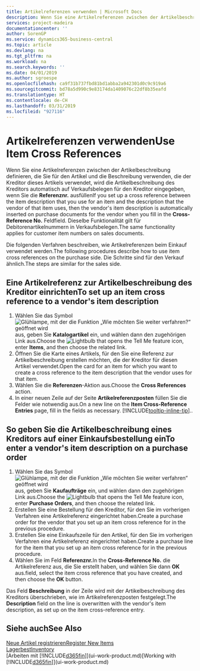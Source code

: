 ```yaml
---
title: Artikelreferenzen verwenden | Microsoft Docs
description: Wenn Sie eine Artikelreferenzen zwischen der Artikelbeschreibung definieren, die Sie für den Artikel und die Beschreibung verwenden, die der Kreditor dieses Artikels verwendet, wird die Artikelbeschreibung des Kreditors automatisch auf Verkaufsbelegen für den Kreditor eingegeben, wenn Sie die **Referenznr.** ausfüllen Feld
services: project-madeira
documentationcenter: ''
author: SorenGP
ms.service: dynamics365-business-central
ms.topic: article
ms.devlang: na
ms.tgt_pltfrm: na
ms.workload: na
ms.search.keywords: ''
ms.date: 04/01/2019
ms.author: sgroespe
ms.openlocfilehash: ca9f31b737fbd81bd1abba2a942301d0c9c919a6
ms.sourcegitcommit: bd78a5d990c9e83174da1409076c22df8b35eafd
ms.translationtype: HT
ms.contentlocale: de-CH
ms.lasthandoff: 03/31/2019
ms.locfileid: "927116"
---
```

# <a name="use-item-cross-references"></a><span data-ttu-id="e5abb-104">Artikelreferenzen verwenden</span><span class="sxs-lookup"><span data-stu-id="e5abb-104">Use Item Cross References</span></span>
<span data-ttu-id="e5abb-105">Wenn Sie eine Artikelreferenzen zwischen der Artikelbeschreibung definieren, die Sie für den Artikel und die Beschreibung verwenden, die der Kreditor dieses Artikels verwendet, wird die Artikelbeschreibung des Kreditors automatisch auf Verkaufsbelegen für den Kreditor eingegeben, wenn Sie die **Referenznr.** ausfüllen</span><span class="sxs-lookup"><span data-stu-id="e5abb-105">If you set up a cross reference between the item description that you use for an item and the description that the vendor of that item uses, then the vendor's item description is automatically inserted on purchase documents for the vendor when you fill in the **Cross-Reference No.**</span></span> <span data-ttu-id="e5abb-106">Feld</span><span class="sxs-lookup"><span data-stu-id="e5abb-106">field.</span></span> <span data-ttu-id="e5abb-107">Dieselbe Funktionalität gilt für Debitorenartikelnummern in Verkaufsbelegen.</span><span class="sxs-lookup"><span data-stu-id="e5abb-107">The same functionality applies for customer item numbers on sales documents.</span></span>

<span data-ttu-id="e5abb-108">Die folgenden Verfahren beschreiben, wie Artikelreferenzen beim Einkauf verwendet werden.</span><span class="sxs-lookup"><span data-stu-id="e5abb-108">The following procedures describe how to use item cross references on the purchase side.</span></span> <span data-ttu-id="e5abb-109">Die Schritte sind für den Verkauf ähnlich.</span><span class="sxs-lookup"><span data-stu-id="e5abb-109">The steps are similar for the sales side.</span></span>

## <a name="to-set-up-an-item-cross-reference-to-a-vendors-item-description"></a><span data-ttu-id="e5abb-110">Eine Artikelreferenz zur Artikelbeschreibung des Kreditor einrichten</span><span class="sxs-lookup"><span data-stu-id="e5abb-110">To set up an item cross reference to a vendor's item description</span></span>
1. <span data-ttu-id="e5abb-111">Wählen Sie das Symbol ![Glühlampe, mit der die Funktion „Wie möchten Sie weiter verfahren?“ geöffnet wird](media/ui-search/search_small.png "Wie möchten Sie weiter verfahren?") aus, geben Sie **Katalogartikel** ein, und wählen dann den zugehörigen Link aus.</span><span class="sxs-lookup"><span data-stu-id="e5abb-111">Choose the ![Lightbulb that opens the Tell Me feature](media/ui-search/search_small.png "Tell me what you want to do") icon, enter **Items**, and then choose the related link.</span></span>
2. <span data-ttu-id="e5abb-112">Öffnen Sie die Karte eines Artikels, für den Sie eine Referenz zur Artikelbeschreibung erstellen möchten, die der Kreditor für diesen Artikel verwendet.</span><span class="sxs-lookup"><span data-stu-id="e5abb-112">Open the card for an item for which you want to create a cross reference to the item description that the vendor uses for that item.</span></span>
3. <span data-ttu-id="e5abb-113">Wählen Sie die **Referenzen**-Aktion aus.</span><span class="sxs-lookup"><span data-stu-id="e5abb-113">Choose the **Cross References** action.</span></span>
4. <span data-ttu-id="e5abb-114">In einer neuen Zeile auf der Seite **Artikelreferenzposten** füllen Sie die Felder wie notwendig aus.</span><span class="sxs-lookup"><span data-stu-id="e5abb-114">On a new line on the **Item Cross-Reference Entries** page, fill in the fields as necessary.</span></span> [!INCLUDE[tooltip-inline-tip](includes/tooltip-inline-tip_md.md)]<span data-ttu-id="e5abb-115">.</span><span class="sxs-lookup"><span data-stu-id="e5abb-115">.</span></span>

## <a name="to-enter-a-vendors-item-description-on-a-purchase-order"></a><span data-ttu-id="e5abb-116">So geben Sie die Artikelbeschreibung eines Kreditors auf einer Einkaufsbestellung ein</span><span class="sxs-lookup"><span data-stu-id="e5abb-116">To enter a vendor's item description on a purchase order</span></span>
1. <span data-ttu-id="e5abb-117">Wählen Sie das Symbol ![Glühlampe, mit der die Funktion „Wie möchten Sie weiter verfahren“ geöffnet wird](media/ui-search/search_small.png "Wie möchten Sie weiter verfahren?") aus, geben Sie **Kaufaufträge** ein, und wählen dann den zugehörigen Link aus.</span><span class="sxs-lookup"><span data-stu-id="e5abb-117">Choose the ![Lightbulb that opens the Tell Me feature](media/ui-search/search_small.png "Tell me what you want to do") icon, enter **Purchase Orders**, and then choose the related link.</span></span>
2. <span data-ttu-id="e5abb-118">Erstellen Sie eine Bestellung für den Kreditor, für den Sie im vorherigen Verfahren eine Artikelreferenz eingerichtet haben.</span><span class="sxs-lookup"><span data-stu-id="e5abb-118">Create a purchase order for the vendor that you set up an item cross reference for in the previous procedure.</span></span>
3. <span data-ttu-id="e5abb-119">Erstellen Sie eine Einkaufszeile für den Artikel, für den Sie im vorherigen Verfahren eine Artikelreferenz eingerichtet haben.</span><span class="sxs-lookup"><span data-stu-id="e5abb-119">Create a purchase line for the item that you set up an item cross reference for in the previous procedure.</span></span>
4. <span data-ttu-id="e5abb-120">Wählen Sie im Feld **Referenznr.**</span><span class="sxs-lookup"><span data-stu-id="e5abb-120">In the **Cross-Reference No.**</span></span> <span data-ttu-id="e5abb-121">die Artikelreferenz aus, die Sie erstellt haben, und wählen Sie dann **OK** aus.</span><span class="sxs-lookup"><span data-stu-id="e5abb-121">field, select the item cross reference that you have created, and then choose the **OK** button.</span></span>

<span data-ttu-id="e5abb-122">Das Feld **Beschreibung** in der Zeile wird mit der Artikelbeschreibung des Kreditors überschrieben, wie im Artikelreferenzposten festgelegt.</span><span class="sxs-lookup"><span data-stu-id="e5abb-122">The **Description** field on the line is overwritten with the vendor's item description, as set up on the item cross-reference entry.</span></span>

## <a name="see-also"></a><span data-ttu-id="e5abb-123">Siehe auch</span><span class="sxs-lookup"><span data-stu-id="e5abb-123">See Also</span></span>
[<span data-ttu-id="e5abb-124">Neue Artikel registrieren</span><span class="sxs-lookup"><span data-stu-id="e5abb-124">Register New Items</span></span>](inventory-how-register-new-items.md)  
[<span data-ttu-id="e5abb-125">Lagerbest</span><span class="sxs-lookup"><span data-stu-id="e5abb-125">Inventory</span></span>](inventory-manage-inventory.md)  
<span data-ttu-id="e5abb-126">[Arbeiten mit [!INCLUDE[d365fin](includes/d365fin_md.md)]](ui-work-product.md)</span><span class="sxs-lookup"><span data-stu-id="e5abb-126">[Working with [!INCLUDE[d365fin](includes/d365fin_md.md)]](ui-work-product.md)</span></span>
